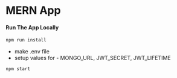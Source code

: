 # MERN App

#### Run The App Locally

```sh
npm run install
```

- make .env file
- setup values for - MONGO_URL, JWT_SECRET, JWT_LIFETIME

```sh
npm start
```
